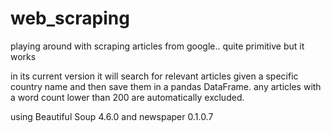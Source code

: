 # web_scraping
playing around with scraping articles from google.. quite primitive but it works

in its current version it will search for relevant articles given a specific country name and then
save them in a pandas DataFrame. any articles with a word count lower than 200 are automatically excluded.

using Beautiful Soup 4.6.0 and newspaper 0.1.0.7

